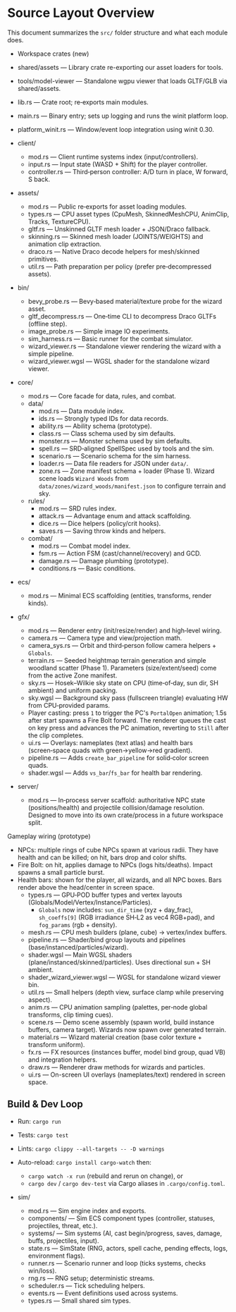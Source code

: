 # Source Layout Overview

This document summarizes the `src/` folder structure and what each module does.

- Workspace crates (new)
- shared/assets — Library crate re-exporting our asset loaders for tools.
- tools/model-viewer — Standalone wgpu viewer that loads GLTF/GLB via shared/assets.

- lib.rs — Crate root; re‑exports main modules.
- main.rs — Binary entry; sets up logging and runs the winit platform loop.
- platform_winit.rs — Window/event loop integration using winit 0.30.

- client/
  - mod.rs — Client runtime systems index (input/controllers).
  - input.rs — Input state (WASD + Shift) for the player controller.
  - controller.rs — Third‑person controller: A/D turn in place, W forward, S back.

- assets/
  - mod.rs — Public re‑exports for asset loading modules.
  - types.rs — CPU asset types (CpuMesh, SkinnedMeshCPU, AnimClip, Tracks, TextureCPU).
  - gltf.rs — Unskinned GLTF mesh loader + JSON/Draco fallback.
  - skinning.rs — Skinned mesh loader (JOINTS/WEIGHTS) and animation clip extraction.
  - draco.rs — Native Draco decode helpers for mesh/skinned primitives.
  - util.rs — Path preparation per policy (prefer pre‑decompressed assets).

- bin/
  - bevy_probe.rs — Bevy‑based material/texture probe for the wizard asset.
  - gltf_decompress.rs — One‑time CLI to decompress Draco GLTFs (offline step).
  - image_probe.rs — Simple image IO experiments.
  - sim_harness.rs — Basic runner for the combat simulator.
  - wizard_viewer.rs — Standalone viewer rendering the wizard with a simple pipeline.
  - wizard_viewer.wgsl — WGSL shader for the standalone wizard viewer.

- core/
  - mod.rs — Core facade for data, rules, and combat.
  - data/
    - mod.rs — Data module index.
    - ids.rs — Strongly typed IDs for data records.
    - ability.rs — Ability schema (prototype).
    - class.rs — Class schema used by sim defaults.
    - monster.rs — Monster schema used by sim defaults.
    - spell.rs — SRD‑aligned SpellSpec used by tools and the sim.
    - scenario.rs — Scenario schema for the sim harness.
    - loader.rs — Data file readers for JSON under `data/`.
    - zone.rs — Zone manifest schema + loader (Phase 1). Wizard scene loads `Wizard Woods` from `data/zones/wizard_woods/manifest.json` to configure terrain and sky.
  - rules/
    - mod.rs — SRD rules index.
    - attack.rs — Advantage enum and attack scaffolding.
    - dice.rs — Dice helpers (policy/crit hooks).
    - saves.rs — Saving throw kinds and helpers.
  - combat/
    - mod.rs — Combat model index.
    - fsm.rs — Action FSM (cast/channel/recovery) and GCD.
    - damage.rs — Damage plumbing (prototype).
    - conditions.rs — Basic conditions.

- ecs/
  - mod.rs — Minimal ECS scaffolding (entities, transforms, render kinds).

- gfx/
  - mod.rs — Renderer entry (init/resize/render) and high‑level wiring.
  - camera.rs — Camera type and view/projection math.
  - camera_sys.rs — Orbit and third‑person follow camera helpers + `Globals`.
  - terrain.rs — Seeded heightmap terrain generation and simple woodland scatter (Phase 1). Parameters (size/extent/seed) come from the active Zone manifest.
  - sky.rs — Hosek–Wilkie sky state on CPU (time‑of‑day, sun dir, SH ambient) and uniform packing.
  - sky.wgsl — Background sky pass (fullscreen triangle) evaluating HW from CPU‑provided params.
  - Player casting: press `1` to trigger the PC's `PortalOpen` animation; 1.5s after start spawns a Fire Bolt forward. The renderer queues the cast on key press and advances the PC animation, reverting to `Still` after the clip completes.
  - ui.rs — Overlays: nameplates (text atlas) and health bars (screen‑space quads with green→yellow→red gradient).
  - pipeline.rs — Adds `create_bar_pipeline` for solid‑color screen quads.
  - shader.wgsl — Adds `vs_bar`/`fs_bar` for health bar rendering.

- server/
  - mod.rs — In‑process server scaffold: authoritative NPC state (positions/health) and projectile collision/damage resolution. Designed to move into its own crate/process in a future workspace split.

Gameplay wiring (prototype)
- NPCs: multiple rings of cube NPCs spawn at various radii. They have health and can be killed; on hit, bars drop and color shifts.
- Fire Bolt: on hit, applies damage to NPCs (logs hits/deaths). Impact spawns a small particle burst.
- Health bars: shown for the player, all wizards, and all NPC boxes. Bars render above the head/center in screen space.
  - types.rs — GPU‑POD buffer types and vertex layouts (Globals/Model/Vertex/Instance/Particles).
    - `Globals` now includes: `sun_dir_time` (xyz + day_frac), `sh_coeffs[9]` (RGB irradiance SH‑L2 as vec4 RGB+pad), and `fog_params` (rgb + density).
  - mesh.rs — CPU mesh builders (plane, cube) → vertex/index buffers.
  - pipeline.rs — Shader/bind group layouts and pipelines (base/instanced/particles/wizard).
  - shader.wgsl — Main WGSL shaders (plane/instanced/skinned/particles). Uses directional sun + SH ambient.
  - shader_wizard_viewer.wgsl — WGSL for standalone wizard viewer bin.
  - util.rs — Small helpers (depth view, surface clamp while preserving aspect).
  - anim.rs — CPU animation sampling (palettes, per‑node global transforms, clip timing cues).
  - scene.rs — Demo scene assembly (spawn world, build instance buffers, camera target). Wizards now spawn over generated terrain.
  - material.rs — Wizard material creation (base color texture + transform uniform).
  - fx.rs — FX resources (instances buffer, model bind group, quad VB) and integration helpers.
  - draw.rs — Renderer draw methods for wizards and particles.
  - ui.rs — On-screen UI overlays (nameplates/text) rendered in screen space.

## Build & Dev Loop
- Run: `cargo run`
- Tests: `cargo test`
- Lints: `cargo clippy --all-targets -- -D warnings`
- Auto-reload: `cargo install cargo-watch` then:
  - `cargo watch -x run` (rebuild and rerun on change), or
  - `cargo dev` / `cargo dev-test` via Cargo aliases in `.cargo/config.toml`.

- sim/
  - mod.rs — Sim engine index and exports.
  - components/ — Sim ECS component types (controller, statuses, projectiles, threat, etc.).
  - systems/ — Sim systems (AI, cast begin/progress, saves, damage, buffs, projectiles, input).
  - state.rs — SimState (RNG, actors, spell cache, pending effects, logs, environment flags).
  - runner.rs — Scenario runner and loop (ticks systems, checks win/loss).
  - rng.rs — RNG setup; deterministic streams.
  - scheduler.rs — Tick scheduling helpers.
  - events.rs — Event definitions used across systems.
  - types.rs — Small shared sim types.
